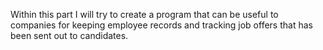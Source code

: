 Within this part I will try to create a program that can be useful to companies for keeping employee records and tracking job offers that has been sent out to candidates.
